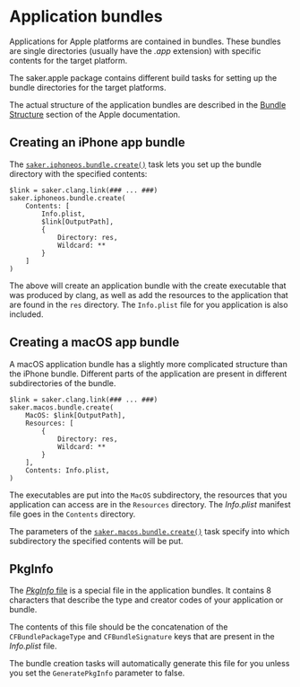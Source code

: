 # Application bundles

Applications for Apple platforms are contained in bundles. These bundles are single directories (usually have the *.app* extension) with specific contents for the target platform.

The saker.apple package contains different build tasks for setting up the bundle directories for the target platforms.

The actual structure of the application bundles are described in the [Bundle Structure](https://developer.apple.com/library/archive/documentation/CoreFoundation/Conceptual/CFBundles/BundleTypes/BundleTypes.html) section of the Apple documentation.

## Creating an iPhone app bundle

The [`saker.iphoneos.bundle.create()`](/taskdoc/saker.iphoneos.bundle.create.html) task lets you set up the bundle directory with the specified contents:

```sakerscript
$link = saker.clang.link(### ... ###)
saker.iphoneos.bundle.create(
	Contents: [
		Info.plist,
		$link[OutputPath],
		{
			Directory: res,
			Wildcard: **
		}
	]
)
```

The above will create an application bundle with the create executable that was produced by clang, as well as add the resources to the application that are found in the `res` directory. The `Info.plist` file for you application is also included.

## Creating a macOS app bundle

A macOS application bundle has a slightly more complicated structure than the iPhone bundle. Different parts of the application are present in different subdirectories of the bundle.

```sakerscript
$link = saker.clang.link(### ... ###)
saker.macos.bundle.create(
	MacOS: $link[OutputPath],
	Resources: [
		{
			Directory: res,
			Wildcard: **
		}
	],
	Contents: Info.plist,
)
```

The executables are put into the `MacOS` subdirectory, the resources that you application can access are in the `Resources` directory. The *Info.plist* manifest file goes in the `Contents` directory.

The parameters of the [`saker.macos.bundle.create()`](/taskdoc/saker.macos.bundle.create.html) task specify into which subdirectory the specified contents will be put.

## PkgInfo

The [*PkgInfo* file](https://developer.apple.com/library/archive/documentation/MacOSX/Conceptual/BPRuntimeConfig/Articles/ConfigApplications.html) is a special file in the application bundles. It contains 8 characters that describe the type and creator codes of your application or bundle.

The contents of this file should be the concatenation of the `CFBundlePackageType` and `CFBundleSignature` keys that are present in the *Info.plist* file.

The bundle creation tasks will automatically generate this file for you unless you set the `GeneratePkgInfo` parameter to false.


